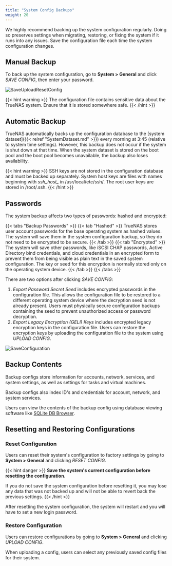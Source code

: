 ```yaml
---
title: "System Config Backups"
weight: 20
---
```


We highly recommend backing up the system configuration regularly.
Doing so preserves settings when migrating, restoring, or fixing the system if it runs into any issues.
Save the configuration file each time the system configuration changes.

## Manual Backup

To back up the system configuration, go to **System > General** and click *SAVE CONFIG*, then enter your password. 

![SaveUploadResetConfig](/images/CORE/12.0/SaveUploadResetConfig.png "Save, Upload, Reset Config")

{{< hint warning >}}
The configuration file contains sensitive data about the TrueNAS system.
Ensure that it is stored somewhere safe.
{{< /hint >}}

## Automatic Backup

TrueNAS automatically backs up the configuration database to the [system dataset]({{< relref "SystemDataset.md" >}}) every morning at 3:45 (relative to system time settings).
However, this backup does not occur if the system is shut down at that time.
When the system dataset is stored on the boot pool and the boot pool becomes unavailable, the backup also loses availability.

{{< hint warning >}}
SSH keys are not stored in the configuration database and must be backed up separately.
System host keys are files with names beginning with *ssh_host_* in <file>/usr/local/etc/ssh/</file>.
The root user keys are stored in <file>/root/.ssh</file>.
{{< /hint >}}

## Passwords
The system backup affects two types of passwords: hashed and encrypted:

{{< tabs "Backup Passwords" >}}
{{< tab "Hashed" >}}
TrueNAS stores user account passwords for the base operating system as hashed values.
The system will save them in the system configuration backup, so they do not need to be encrypted to be secure.
{{< /tab >}}
{{< tab "Encrypted" >}}
The system will save other passwords, like iSCSI CHAP passwords, Active Directory bind credentials, and cloud credentials in an encrypted form to prevent them from being visible as plain text in the saved system configuration.
The key or seed for this encryption is normally stored only on the operating system device.
{{< /tab >}}
{{< /tabs >}}

There are two options after clicking *SAVE CONFIG*:
1. *Export Password Secret Seed* includes encrypted passwords in the configuration file.
   This allows the configuration file to be restored to a different operating system device where the decryption seed is not already present.
   Users must physically secure configuration backups containing the seed to prevent unauthorized access or password decryption.
2. *Export Legacy Encryption (GELI) Keys* includes encrypted legacy encryption keys in the configuration file.
   Users can restore the encryption keys by uploading the configuration file to the system using *UPLOAD CONFIG*.
   
![SaveConfiguration](/images/CORE/12.0/SaveConfiguration.png "Save Configuration")
   
## Backup Contents

Backup configs store information for accounts, network, services, and system settings, as well as settings for tasks and virtual machines.   
  
Backup configs also index ID's and credentials for account, network, and system services.

Users can view the contents of the backup config using database viewing software like [SQLite DB Browser](https://sqlitebrowser.org/dl/).

## Resetting and Restoring Configurations

### Reset Configuration

Users can reset their system's configuration to factory settings by going to **System > General** and clicking *RESET CONFIG*.

{{< hint danger >}}
**Save the system's current configuration before resetting the configuration.**
 
If you do not save the system configuration before resetting it, you may lose any data that was not backed up and will not be able to revert back the previous settings.
{{< /hint >}}

After resetting the system configuration, the system will restart and you will have to set a new login password.

### Restore Configuration

Users can restore configurations by going to **System > General** and clicking *UPLOAD CONFIG*.

When uploading a config, users can select any previously saved config files for their system. 


